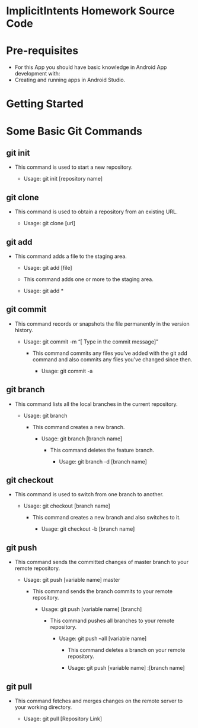 # ImplicitIntents Homework Source Code

# Pre-requisites
- For this App you should have basic knowledge in Android App development with:
- Creating and running apps in Android Studio.

# Getting Started

# Some Basic Git Commands
## git init
<ul>
<li>This command is used to start a new repository.</li>
<ul>
 <li>Usage: git init [repository name]</li> 
 </ul>
 </ul>
 
## git clone
<ul>
 <li>This command is used to obtain a repository from an existing URL.</li>
 <ul>
  <li>Usage: git clone [url]</li> 
  </ul>
 </ul>
 
## git add
<ul>
<li>This command adds a file to the staging area.</li>
<ul>
<li>Usage: git add [file]</li>
 </ul>
<ul>
<li>This command adds one or more to the staging area.</li>
<ul>
 </ul>
<li>Usage: git add *</li>
</ul>
</ul>

## git commit
<ul>
<li>This command records or snapshots the file permanently in the version history.</li>
<ul>
<li>Usage: git commit -m “[ Type in the commit message]” </li>
<ul>
<li>This command commits any files you’ve added with the git add command and also commits any files you’ve changed since then.</li>
<ul>
<li>Usage: git commit -a </li> 
 </ul>
 </ul>
 </ul>
 </ul>
 
## git branch
<ul>
<li>This command lists all the local branches in the current repository.</li>
<ul>
<li>Usage: git branch </li>
<ul>
<li>This command creates a new branch.</li>
<ul>
<li>Usage: git branch [branch name] </li> 
<ul>
<li>This command deletes the feature branch.</li>
<ul>
<li>Usage: git branch -d [branch name] </li>
  </ul>
 </ul>
 </ul>
 </ul>
 </ul>
 </ul>

## git checkout
<ul>
<li>This command is used to switch from one branch to another.</li>
<ul>
<li>Usage: git checkout [branch name] </li> 
<ul>
<li>This command creates a new branch and also switches to it.</li>
<ul>
<li>Usage: git checkout -b [branch name] </li>
  </ul>
 </ul>
 </ul>
 </ul>

## git push
<ul>
<li>This command sends the committed changes of master branch to your remote repository.</li>
<ul>
<li>Usage: git push [variable name] master  </li>
<ul>
<li>This command sends the branch commits to your remote repository.</li>
<ul>
<li>Usage: git push [variable name] [branch]  </li>
<ul>
<li>This command pushes all branches to your remote repository.</li>
<ul>
<li>Usage: git push –all [variable name]  </li>
<ul>
<li>This command deletes a branch on your remote repository.</ul>
<ul>
<li>Usage: git push [variable name] :[branch name] </li> 
  </ul>
  </ul>
 </ul>
  </ul>
 </ul>
  </ul>
 </ul>
  </ul>

## git pull
<ul>
<li>This command fetches and merges changes on the remote server to your working directory.</li>
<ul>
<li>Usage: git pull [Repository Link]  </li>
 </ul>
  </ul>


























